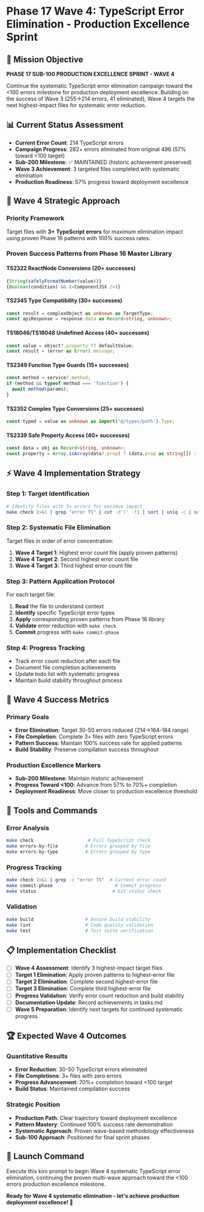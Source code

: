 # Phase 17 Wave 4: TypeScript Error Elimination - Production Excellence Sprint

## 🎯 Mission Objective

**PHASE 17 SUB-100 PRODUCTION EXCELLENCE SPRINT - WAVE 4**

Continue the systematic TypeScript error elimination campaign toward the <100
errors milestone for production deployment excellence. Building on the success
of Wave 3 (255→214 errors, 41 eliminated), Wave 4 targets the next
highest-impact files for systematic error reduction.

## 📊 Current Status Assessment

- **Current Error Count**: 214 TypeScript errors
- **Campaign Progress**: 282+ errors eliminated from original 496 (57% toward
  <100 target)
- **Sub-200 Milestone**: ✅ MAINTAINED (historic achievement preserved)
- **Wave 3 Achievement**: 3 targeted files completed with systematic elimination
- **Production Readiness**: 57% progress toward deployment excellence

## 🚀 Wave 4 Strategic Approach

### **Priority Framework**

Target files with **3+ TypeScript errors** for maximum elimination impact using
proven Phase 16 patterns with 100% success rates.

### **Proven Success Patterns from Phase 16 Master Library**

#### **TS2322 ReactNode Conversions (20+ successes)**

```typescript
{String(safelyFormatNumber(value))}
{Boolean(condition) && (<ComponentJSX />)}
```

#### **TS2345 Type Compatibility (30+ successes)**

```typescript
const result = complexObject as unknown as TargetType;
const apiResponse = response.data as Record<string, unknown>;
```

#### **TS18046/TS18048 Undefined Access (40+ successes)**

```typescript
const value = object?.property ?? defaultValue;
const result = (error as Error).message;
```

#### **TS2349 Function Type Guards (15+ successes)**

```typescript
const method = service?.method;
if (method && typeof method === 'function') {
  await method(params);
}
```

#### **TS2352 Complex Type Conversions (25+ successes)**

```typescript
const typed = value as unknown as import('@/types/path').Type;
```

#### **TS2339 Safe Property Access (40+ successes)**

```typescript
const data = obj as Record<string, unknown>;
const property = Array.isArray(data?.prop) ? (data.prop as string[]) : [];
```

## ⚡ Wave 4 Implementation Strategy

### **Step 1: Target Identification**

```bash
# Identify files with 3+ errors for maximum impact
make check 2>&1 | grep "error TS" | cut -d'(' -f1 | sort | uniq -c | sort -nr | head -20
```

### **Step 2: Systematic File Elimination**

Target files in order of error concentration:

1. **Wave 4 Target 1**: Highest error count file (apply proven patterns)
2. **Wave 4 Target 2**: Second highest error count file
3. **Wave 4 Target 3**: Third highest error count file

### **Step 3: Pattern Application Protocol**

For each target file:

1. **Read** the file to understand context
2. **Identify** specific TypeScript error types
3. **Apply** corresponding proven patterns from Phase 16 library
4. **Validate** error reduction with `make check`
5. **Commit** progress with `make commit-phase`

### **Step 4: Progress Tracking**

- Track error count reduction after each file
- Document file completion achievements
- Update todo list with systematic progress
- Maintain build stability throughout process

## 🎯 Wave 4 Success Metrics

### **Primary Goals**

- **Error Elimination**: Target 30-50 errors reduced (214→164-184 range)
- **File Completion**: Complete 3+ files with zero TypeScript errors
- **Pattern Success**: Maintain 100% success rate for applied patterns
- **Build Stability**: Preserve compilation success throughout

### **Production Excellence Markers**

- **Sub-200 Milestone**: Maintain historic achievement
- **Progress Toward <100**: Advance from 57% to 70%+ completion
- **Deployment Readiness**: Move closer to production excellence threshold

## 🔧 Tools and Commands

### **Error Analysis**

```bash
make check                    # Full TypeScript check
make errors-by-file          # Errors grouped by file
make errors-by-type          # Errors grouped by type
```

### **Progress Tracking**

```bash
make check 2>&1 | grep -c "error TS"  # Current error count
make commit-phase                       # Commit progress
make status                            # Git status check
```

### **Validation**

```bash
make build                   # Ensure build stability
make lint                    # Code quality validation
make test                    # Test suite verification
```

## 📋 Implementation Checklist

- [ ] **Wave 4 Assessment**: Identify 3 highest-impact target files
- [ ] **Target 1 Elimination**: Apply proven patterns to highest-error file
- [ ] **Target 2 Elimination**: Complete second highest-error file
- [ ] **Target 3 Elimination**: Complete third highest-error file
- [ ] **Progress Validation**: Verify error count reduction and build stability
- [ ] **Documentation Update**: Record achievements in tasks.md
- [ ] **Wave 5 Preparation**: Identify next targets for continued systematic
      progress

## 🏆 Expected Wave 4 Outcomes

### **Quantitative Results**

- **Error Reduction**: 30-50 TypeScript errors eliminated
- **File Completions**: 3+ files with zero errors
- **Progress Advancement**: 70%+ completion toward <100 target
- **Build Status**: Maintained compilation success

### **Strategic Position**

- **Production Path**: Clear trajectory toward deployment excellence
- **Pattern Mastery**: Continued 100% success rate demonstration
- **Systematic Approach**: Proven wave-based methodology effectiveness
- **Sub-100 Approach**: Positioned for final sprint phases

## 🚀 Launch Command

Execute this kiro prompt to begin Wave 4 systematic TypeScript error
elimination, continuing the proven multi-wave approach toward the <100 errors
production excellence milestone.

**Ready for Wave 4 systematic elimination - let's achieve production deployment
excellence! 🎯**
